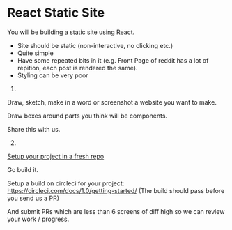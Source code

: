 # React Static Site

You will be building a static site using React. 

* Site should be static (non-interactive, no clicking etc.)
* Quite simple
* Have some repeated bits in it (e.g. Front Page of reddit has a lot of repition, each post is rendered the same).
* Styling can be very poor

1. 

Draw, sketch, make in a word or screenshot a website you want to make.

Draw boxes around parts you think will be components.

Share this with us.

2.

[Setup your project in a fresh repo](./cloneReactSeedInstructions.md)

Go build it. 

Setup a build on circleci for your project: https://circleci.com/docs/1.0/getting-started/ (The build should pass before you send us a PR)

And submit PRs which are less than 6 screens of diff high so we can review your work / progress.



